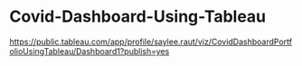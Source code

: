 # Covid-Dashboard-Using-Tableau
https://public.tableau.com/app/profile/saylee.raut/viz/CovidDashboardPortfolioUsingTableau/Dashboard1?publish=yes

